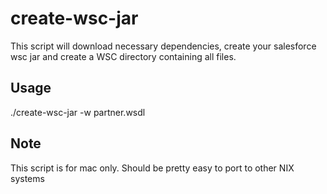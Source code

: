 create-wsc-jar
==============
This script will download necessary dependencies, create your salesforce wsc jar and create a WSC directory containing all files.

Usage
-----
./create-wsc-jar -w partner.wsdl

Note
----
This script is for mac only. Should be pretty easy to port to other NIX systems
